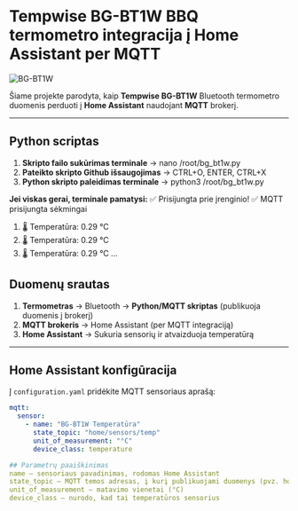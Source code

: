 # Tempwise BG-BT1W BBQ termometro integracija į Home Assistant per MQTT

![BG-BT1W](https://github.com/user-attachments/assets/a37e6533-3d26-472e-9849-3f8e7589b346)

Šiame projekte parodyta, kaip **Tempwise BG-BT1W** Bluetooth termometro duomenis perduoti į **Home Assistant** naudojant **MQTT** brokerį.

---

## Python scriptas
1. **Skripto failo sukūrimas terminale** → nano /root/bg_bt1w.py
2. **Pateikto skripto Github išsaugojimas** → CTRL+O, ENTER, CTRL+X
3. **Python skripto paleidimas terminale** → python3 /root/bg_bt1w.py

**Jei viskas gerai, terminale pamatysi:**
✅ Prisijungta prie įrenginio!
✅ MQTT prisijungta sėkmingai


1. 🌡️ Temperatūra: 0.29 °C
2. 🌡️ Temperatūra: 0.29 °C
3. 🌡️ Temperatūra: 0.29 °C
...


## Duomenų srautas
1. **Termometras** → Bluetooth → **Python/MQTT skriptas** (publikuoja duomenis į brokerį)  
2. **MQTT brokeris** → Home Assistant (per MQTT integraciją)  
3. **Home Assistant** → Sukuria sensorių ir atvaizduoja temperatūrą

---

## Home Assistant konfigūracija

Į `configuration.yaml` pridėkite MQTT sensoriaus aprašą:

```yaml
mqtt:
  sensor:
    - name: "BG-BT1W Temperatūra"
      state_topic: "home/sensors/temp"
      unit_of_measurement: "°C"
      device_class: temperature

## Parametrų paaiškinimas
name – sensoriaus pavadinimas, rodomas Home Assistant
state_topic – MQTT temos adresas, į kurį publikuojami duomenys (pvz. home/sensors/temp)
unit_of_measurement – matavimo vienetai (°C)
device_class – nurodo, kad tai temperatūros sensorius

